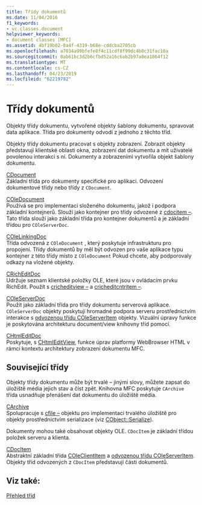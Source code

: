 ```yaml
---
title: Třídy dokumentů
ms.date: 11/04/2016
f1_keywords:
- vc.classes.document
helpviewer_keywords:
- document classes [MFC]
ms.assetid: 4bf19b02-0a4f-4319-b68e-cddcba2705cb
ms.openlocfilehash: a7034a99bfefe8f4c11cdf8f99dc4b0c31fac10a
ms.sourcegitcommit: 0ab61bc3d2b6cfbd52a16c6ab2b97a8ea1864f12
ms.translationtype: MT
ms.contentlocale: cs-CZ
ms.lasthandoff: 04/23/2019
ms.locfileid: "62219792"
---
```

# <a name="document-classes"></a>Třídy dokumentů

Objekty třídy dokumentu, vytvořené objekty šablony dokumentu, spravovat data aplikace. Třída pro dokumenty odvodí z jednoho z těchto tříd.

Objekty třídy dokumentu pracovat s objekty zobrazení. Zobrazit objekty představují klientské oblasti okna, zobrazení dat dokumentu a mít uživatelé povolenou interakci s ní. Dokumenty a zobrazeními vytvořila objekt šablony dokumentu.

[CDocument](../mfc/reference/cdocument-class.md)<br/>
Základní třída pro dokumenty specifické pro aplikaci. Odvození dokumentové třídy nebo třídy z `CDocument`.

[COleDocument](../mfc/reference/coledocument-class.md)<br/>
Používá se pro implementaci složeného dokumentu, jakož i podpora základní kontejnerů. Slouží jako kontejner pro třídy odvozené z [cdocitem –](../mfc/reference/cdocitem-class.md). Tato třída slouží jako základní třída pro kontejner dokumentů a je základní třídou pro `COleServerDoc`.

[COleLinkingDoc](../mfc/reference/colelinkingdoc-class.md)<br/>
Třída odvozená z `COleDocument` , který poskytuje infrastrukturu pro propojení. Třídy dokumentů by měl být odvozen pro vaše aplikace typu kontejner z této třídy místo z `COleDocument` Pokud chcete, aby podporovaly odkazy na vložené objekty.

[CRichEditDoc](../mfc/reference/cricheditdoc-class.md)<br/>
Udržuje seznam klientské položky OLE, které jsou v ovládacím prvku RichEdit. Použít s [cricheditview –](../mfc/reference/cricheditview-class.md) a [cricheditcntritem –](../mfc/reference/cricheditcntritem-class.md).

[COleServerDoc](../mfc/reference/coleserverdoc-class.md)<br/>
Použít jako základní třída pro třídy dokumentu serverová aplikace. `COleServerDoc` objekty poskytují hromadné podpora serveru prostřednictvím interakce s [odvozenou třídu COleServerItem](../mfc/reference/coleserveritem-class.md) objekty. Vizuální úpravy funkce je poskytována architekturu document/view knihovny tříd pomocí.

[CHtmlEditDoc](../mfc/reference/chtmleditdoc-class.md)<br/>
Poskytuje, s [CHtmlEditView](../mfc/reference/chtmleditview-class.md), funkce úprav platformy WebBrowser HTML v rámci kontextu architektury zobrazení dokumentu MFC.

## <a name="related-classes"></a>Související třídy

Objekty třídy dokumentu může být trvalé – jinými slovy, můžete zapsat do úložiště média jejich stav a číst zpět. Knihovna MFC poskytuje `CArchive` třída usnadňuje přenášení dat dokumentu do úložiště média.

[CArchive](../mfc/reference/carchive-class.md)<br/>
Spolupracuje s [cfile –](../mfc/reference/cfile-class.md) objektu pro implementaci trvalého úložiště pro objekty prostřednictvím serializace (viz [CObject::Serialize](../mfc/reference/cobject-class.md#serialize)).

Dokumenty mohou také obsahovat objekty OLE. `CDocItem` je základní třídou položek serveru a klienta.

[CDocItem](../mfc/reference/cdocitem-class.md)<br/>
Abstraktní základní třída [COleClientItem](../mfc/reference/coleclientitem-class.md) a [odvozenou třídu COleServerItem](../mfc/reference/coleserveritem-class.md). Objekty tříd odvozených z `CDocItem` představují části dokumentů.

## <a name="see-also"></a>Viz také:

[Přehled tříd](../mfc/class-library-overview.md)
